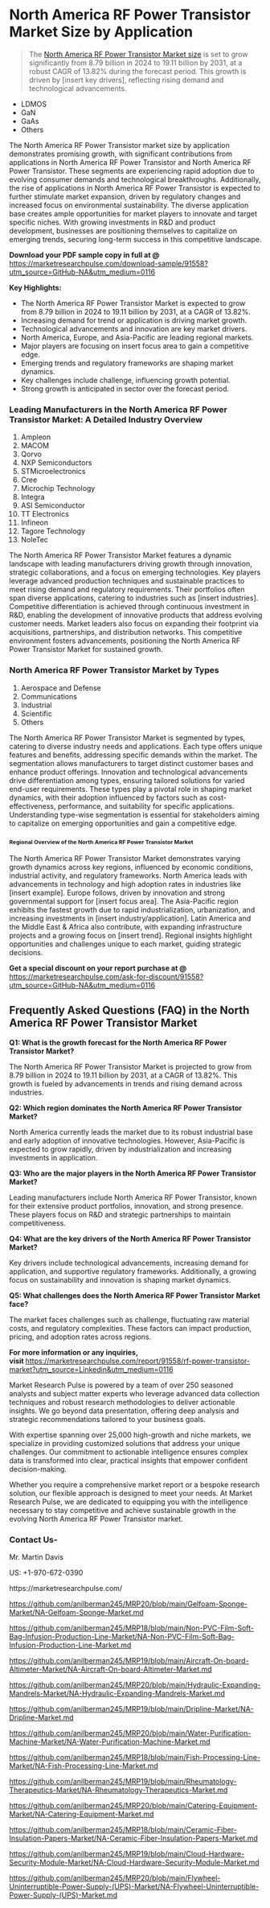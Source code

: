 <h1>North America RF Power Transistor Market&nbsp;Size by Application</h1><blockquote><p>The <a href="https://marketresearchpulse.com/download-sample/91558?utm_source=GitHub-NA&amp;utm_medium=0116">North America RF Power Transistor Market size</a> is set to grow significantly from 8.79 billion in 2024 to 19.11 billion by 2031, at a robust CAGR of 13.82% during the forecast period. This growth is driven by [insert key drivers], reflecting rising demand and technological advancements.</p></blockquote><ul><li>LDMOS<li> GaN<li> GaAs<li> Others</li></ul><p>The North America RF Power Transistor market size by application demonstrates promising growth, with significant contributions from applications in North America RF Power Transistor and North America RF Power Transistor. These segments are experiencing rapid adoption due to evolving consumer demands and technological breakthroughs. Additionally, the rise of applications in North America RF Power Transistor is expected to further stimulate market expansion, driven by regulatory changes and increased focus on environmental sustainability. The diverse application base creates ample opportunities for market players to innovate and target specific niches. With growing investments in R&D and product development, businesses are positioning themselves to capitalize on emerging trends, securing long-term success in this competitive landscape.</p><p><strong>Download your PDF sample copy in full at @ </strong><a href="https://marketresearchpulse.com/download-sample/91558?utm_source=GitHub-NA&amp;utm_medium=0116">https://marketresearchpulse.com/download-sample/91558?utm_source=GitHub-NA&amp;utm_medium=0116</a></p><p><strong>Key Highlights: </strong></p><ul><li>The North America RF Power Transistor Market is expected to grow from 8.79 billion in 2024 to 19.11 billion by 2031, at a CAGR of 13.82%.</li><li>Increasing demand for trend or application is driving market growth.</li><li>Technological advancements and innovation are key market drivers.</li><li>North America, Europe, and Asia-Pacific are leading regional markets.</li><li>Major players are focusing on insert focus area to gain a competitive edge.</li><li>Emerging trends and regulatory frameworks are shaping market dynamics.</li><li>Key challenges include challenge, influencing growth potential.</li><li>Strong growth is anticipated in sector over the forecast period.</li></ul><h3>Leading Manufacturers in the North America RF Power Transistor Market: A Detailed Industry Overview</h3><ol><li>Ampleon</li><li>MACOM</li><li>Qorvo</li><li>NXP Semiconductors</li><li>STMicroelectronics</li><li>Cree</li><li>Microchip Technology</li><li>Integra</li><li>ASI Semiconductor</li><li>TT Electronics</li><li>Infineon</li><li>Tagore Technology</li><li>NoleTec</li></ol><div class="flex max-w-full flex-col flex-grow"><div class="min-h-8 text-message flex w-full flex-col items-end gap-2 whitespace-normal break-words [.text-message+&amp;]:mt-5" dir="auto" data-message-author-role="assistant" data-message-id="fd8432e4-4910-450d-b182-61b7bfb0a01f" data-message-model-slug="gpt-4o"><div class="flex w-full flex-col gap-1 empty:hidden first:pt-[3px]"><div class="markdown prose w-full break-words dark:prose-invert light"><p>The North America RF Power Transistor Market features a dynamic landscape with leading manufacturers driving growth through innovation, strategic collaborations, and a focus on emerging technologies. Key players leverage advanced production techniques and sustainable practices to meet rising demand and regulatory requirements. Their portfolios often span diverse applications, catering to industries such as [insert industries]. Competitive differentiation is achieved through continuous investment in R&amp;D, enabling the development of innovative products that address evolving customer needs. Market leaders also focus on expanding their footprint via acquisitions, partnerships, and distribution networks. This competitive environment fosters advancements, positioning the North America RF Power Transistor Market for sustained growth.</p></div></div></div></div><h3>North America RF Power Transistor Market by Types</h3><ol><li>Aerospace and Defense<li> Communications<li> Industrial<li> Scientific<li> Others</li></ol><div class="flex max-w-full flex-col flex-grow"><div class="min-h-8 text-message flex w-full flex-col items-end gap-2 whitespace-normal break-words [.text-message+&amp;]:mt-5" dir="auto" data-message-author-role="assistant" data-message-id="084470be-0bb7-4664-bddf-5156b4f41249" data-message-model-slug="gpt-4o-mini"><div class="flex w-full flex-col gap-1 empty:hidden first:pt-[3px]"><div class="markdown prose w-full break-words dark:prose-invert light"><p>The North America RF Power Transistor Market is segmented by types, catering to diverse industry needs and applications. Each type offers unique features and benefits, addressing specific demands within the market. The segmentation allows manufacturers to target distinct customer bases and enhance product offerings. Innovation and technological advancements drive differentiation among types, ensuring tailored solutions for varied end-user requirements. These types play a pivotal role in shaping market dynamics, with their adoption influenced by factors such as cost-effectiveness, performance, and suitability for specific applications. Understanding type-wise segmentation is essential for stakeholders aiming to capitalize on emerging opportunities and gain a competitive edge.</p></div></div></div></div><h3><span style="font-size: 11px;">Regional Overview of the North America RF Power Transistor Market</span></h3><div class="flex max-w-full flex-col flex-grow"><div class="min-h-8 text-message flex w-full flex-col items-end gap-2 whitespace-normal break-words [.text-message+&amp;]:mt-5" dir="auto" data-message-author-role="assistant" data-message-id="e9038762-ce64-4e30-91c9-9bd413514231" data-message-model-slug="gpt-4o-mini"><div class="flex w-full flex-col gap-1 empty:hidden first:pt-[3px]"><div class="markdown prose w-full break-words dark:prose-invert light"><p>The North America RF Power Transistor Market demonstrates varying growth dynamics across key regions, influenced by economic conditions, industrial activity, and regulatory frameworks. North America leads with advancements in technology and high adoption rates in industries like [insert example]. Europe follows, driven by innovation and strong governmental support for [insert focus area]. The Asia-Pacific region exhibits the fastest growth due to rapid industrialization, urbanization, and increasing investments in [insert industry/application]. Latin America and the Middle East &amp; Africa also contribute, with expanding infrastructure projects and a growing focus on [insert trend]. Regional insights highlight opportunities and challenges unique to each market, guiding strategic decisions.</p></div></div></div></div><p><strong>Get a special discount on your report purchase at @ </strong><a href="https://marketresearchpulse.com/ask-for-discount/91558?utm_source=GitHub-NA&amp;utm_medium=0116">https://marketresearchpulse.com/ask-for-discount/91558?utm_source=GitHub-NA&amp;utm_medium=0116</a></p><h2>Frequently Asked Questions (FAQ) in the North America RF Power Transistor Market</h2><p><strong>Q1: What is the growth forecast for the North America RF Power Transistor Market?</strong></p><p>The North America RF Power Transistor Market is projected to grow from 8.79 billion in 2024 to 19.11 billion by 2031, at a CAGR of 13.82%. This growth is fueled by advancements in trends and rising demand across industries.</p><p><strong>Q2: Which region dominates the North America RF Power Transistor Market?</strong></p><p>North America currently leads the market due to its robust industrial base and early adoption of innovative technologies. However, Asia-Pacific is expected to grow rapidly, driven by industrialization and increasing investments in application.</p><p><strong>Q3: Who are the major players in the North America RF Power Transistor Market?</strong></p><p>Leading manufacturers include North America RF Power Transistor, known for their extensive product portfolios, innovation, and strong presence. These players focus on R&amp;D and strategic partnerships to maintain competitiveness.</p><p><strong>Q4: What are the key drivers of the North America RF Power Transistor Market?</strong></p><p>Key drivers include technological advancements, increasing demand for application, and supportive regulatory frameworks. Additionally, a growing focus on sustainability and innovation is shaping market dynamics.</p><p><strong>Q5: What challenges does the North America RF Power Transistor Market face?</strong></p><p>The market faces challenges such as challenge, fluctuating raw material costs, and regulatory complexities. These factors can impact production, pricing, and adoption rates across regions.</p><p><strong>For more information or any inquiries, visit&nbsp;</strong><a href="https://marketresearchpulse.com/report/91558/rf-power-transistor-market?utm_source=Linkedin&utm_medium=0116">https://marketresearchpulse.com/report/91558/rf-power-transistor-market?utm_source=Linkedin&utm_medium=0116</a></p><p>Market Research Pulse is powered by a team of over 250 seasoned analysts and subject matter experts who leverage advanced data collection techniques and robust research methodologies to deliver actionable insights. We go beyond data presentation, offering deep analysis and strategic recommendations tailored to your business goals.</p><p>With expertise spanning over 25,000 high-growth and niche markets, we specialize in providing customized solutions that address your unique challenges. Our commitment to actionable intelligence ensures complex data is transformed into clear, practical insights that empower confident decision-making.</p><p>Whether you require a comprehensive market report or a bespoke research solution, our flexible approach is designed to meet your needs. At Market Research Pulse, we are dedicated to equipping you with the intelligence necessary to stay competitive and achieve sustainable growth in the evolving North America RF Power Transistor market.</p><h3><strong>Contact Us-</strong></h3><p>Mr. Martin Davis</p><p>US: +1-970-672-0390</p><p>https://marketresearchpulse.com/</p><p><a href="https://github.com/anilberman245/MRP20/blob/main/Gelfoam-Sponge-Market/NA-Gelfoam-Sponge-Market.md">https://github.com/anilberman245/MRP20/blob/main/Gelfoam-Sponge-Market/NA-Gelfoam-Sponge-Market.md</a></p><p><a href="https://github.com/anilberman245/MRP18/blob/main/Non-PVC-Film-Soft-Bag-Infusion-Production-Line-Market/NA-Non-PVC-Film-Soft-Bag-Infusion-Production-Line-Market.md">https://github.com/anilberman245/MRP18/blob/main/Non-PVC-Film-Soft-Bag-Infusion-Production-Line-Market/NA-Non-PVC-Film-Soft-Bag-Infusion-Production-Line-Market.md</a></p><p><a href="https://github.com/anilberman245/MRP19/blob/main/Aircraft-On-board-Altimeter-Market/NA-Aircraft-On-board-Altimeter-Market.md">https://github.com/anilberman245/MRP19/blob/main/Aircraft-On-board-Altimeter-Market/NA-Aircraft-On-board-Altimeter-Market.md</a></p><p><a href="https://github.com/anilberman245/MRP20/blob/main/Hydraulic-Expanding-Mandrels-Market/NA-Hydraulic-Expanding-Mandrels-Market.md">https://github.com/anilberman245/MRP20/blob/main/Hydraulic-Expanding-Mandrels-Market/NA-Hydraulic-Expanding-Mandrels-Market.md</a></p><p><a href="https://github.com/anilberman245/MRP19/blob/main/Dripline-Market/NA-Dripline-Market.md">https://github.com/anilberman245/MRP19/blob/main/Dripline-Market/NA-Dripline-Market.md</a></p><p><a href="https://github.com/anilberman245/MRP20/blob/main/Water-Purification-Machine-Market/NA-Water-Purification-Machine-Market.md">https://github.com/anilberman245/MRP20/blob/main/Water-Purification-Machine-Market/NA-Water-Purification-Machine-Market.md</a></p><p><a href="https://github.com/anilberman245/MRP18/blob/main/Fish-Processing-Line-Market/NA-Fish-Processing-Line-Market.md">https://github.com/anilberman245/MRP18/blob/main/Fish-Processing-Line-Market/NA-Fish-Processing-Line-Market.md</a></p><p><a href="https://github.com/anilberman245/MRP19/blob/main/Rheumatology-Therapeutics-Market/NA-Rheumatology-Therapeutics-Market.md">https://github.com/anilberman245/MRP19/blob/main/Rheumatology-Therapeutics-Market/NA-Rheumatology-Therapeutics-Market.md</a></p><p><a href="https://github.com/anilberman245/MRP20/blob/main/Catering-Equipment-Market/NA-Catering-Equipment-Market.md">https://github.com/anilberman245/MRP20/blob/main/Catering-Equipment-Market/NA-Catering-Equipment-Market.md</a></p><p><a href="https://github.com/anilberman245/MRP18/blob/main/Ceramic-Fiber-Insulation-Papers-Market/NA-Ceramic-Fiber-Insulation-Papers-Market.md">https://github.com/anilberman245/MRP18/blob/main/Ceramic-Fiber-Insulation-Papers-Market/NA-Ceramic-Fiber-Insulation-Papers-Market.md</a></p><p><a href="https://github.com/anilberman245/MRP19/blob/main/Cloud-Hardware-Security-Module-Market/NA-Cloud-Hardware-Security-Module-Market.md">https://github.com/anilberman245/MRP19/blob/main/Cloud-Hardware-Security-Module-Market/NA-Cloud-Hardware-Security-Module-Market.md</a></p><p><a href="https://github.com/anilberman245/MRP20/blob/main/Flywheel-Uninterruptible-Power-Supply-(UPS)-Market/NA-Flywheel-Uninterruptible-Power-Supply-(UPS)-Market.md">https://github.com/anilberman245/MRP20/blob/main/Flywheel-Uninterruptible-Power-Supply-(UPS)-Market/NA-Flywheel-Uninterruptible-Power-Supply-(UPS)-Market.md</a></p>

